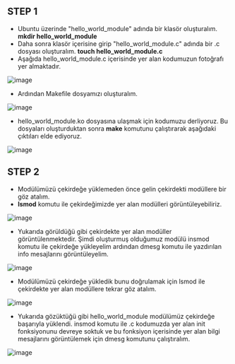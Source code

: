 ## STEP 1

* Ubuntu üzerinde "hello_world_module" adında bir klasör oluşturalım. **mkdir hello_world_module**
* Daha sonra klasör içerisine girip "hello_world_module.c" adında bir .c dosyası oluşturalım. **touch hello_world_module.c**
* Aşağıda hello_world_module.c içerisinde yer alan kodumuzun fotoğrafı yer almaktadır.

![image](https://github.com/user-attachments/assets/5c2e4058-bf9f-4621-accf-505aad2485b8)

* Ardından Makefile dosyamızı oluşturalım. 

![image](https://github.com/user-attachments/assets/9b15470d-9ce9-49e2-b425-324a0ec68d9f)


* hello_world_module.ko dosyasına ulaşmak için kodumuzu derliyoruz. Bu dosyaları oluşturduktan sonra **make** komutunu çalıştırarak aşağıdaki çıktıları elde ediyoruz.

![image](https://github.com/user-attachments/assets/ab042940-0844-44d2-b108-6c423cdffd50)



## STEP 2

* Modülümüzü çekirdeğe yüklemeden önce gelin çekirdekti modüllere bir göz atalım.
* **lsmod** komutu ile çekirdeğimizde yer alan modülleri görüntüleyebiliriz.

![image](https://github.com/user-attachments/assets/c2424f51-a3a9-4572-b9ee-6d72026851cd)

* Yukarıda görüldüğü gibi çekirdekte yer alan modüller görüntülenmektedir. Şimdi oluşturmuş olduğumuz modülü insmod komutu ile çekirdeğe yükleyelim ardından dmesg komutu ile yazdırılan info mesajlarını görüntüleyelim.

![image](https://github.com/user-attachments/assets/c9dc0fd9-a0d5-4810-94f2-d32f06a330b4)

* Modülümüzü çekirdeğe yükledik bunu doğrulamak için lsmod ile çekirdekte yer alan modüllere tekrar göz atalım.

![image](https://github.com/user-attachments/assets/9d143f22-17ee-49b0-8916-9bc316712109)

* Yukarıda gözüktüğü gibi hello_world_module modülümüz çekirdeğe başarıyla yüklendi. insmod komutu ile .c kodumuzda yer alan init fonksiyonunu devreye soktuk ve bu fonksiyon içerisinde yer alan bilgi mesajlarını görüntülemek için dmesg komutunu çalıştıralım.

![image](https://github.com/user-attachments/assets/82239605-0a6c-4974-bdf9-adccdab0ee06)





